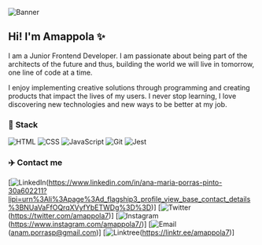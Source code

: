 ![Banner](https://imagizer.imageshack.com/img923/9783/lpIy2V.png)
## **Hi! I'm Amappola** ✨
I am a Junior Frontend Developer. I am passionate about being part of the architects of the future and thus, building the world we will live in tomorrow, one line of code at a time.

I enjoy implementing creative solutions through programming and creating products that impact the lives of my users. I never stop learning, I love discovering new technologies and new ways to be better at my job.


### 🤖 **Stack**
![HTML](https://imagizer.imageshack.com/img923/8532/JG8FsR.png)
![CSS](https://imagizer.imageshack.com/img924/6360/heqP2C.png)
![JavaScript](https://imagizer.imageshack.com/img922/8339/woHqHK.png)
![Git](https://imagizer.imageshack.com/img924/4479/MTP7Nc.png)
![Jest](https://imagizer.imageshack.com/img923/6271/LR3TPv.png)

### ✈️ Contact me
[![LinkedIn](https://imagizer.imageshack.com/img922/6057/Si4Tg6.png)(https://www.linkedin.com/in/ana-maria-porras-pinto-30a602211?lipi=urn%3Ali%3Apage%3Ad_flagship3_profile_view_base_contact_details%3BNUaVaFfOQrqXVyfYbETWDg%3D%3D)]
[![Twitter](https://imagizer.imageshack.com/img923/4545/5UVnEm.png)(https://twitter.com/amappola7)]
[![Instagram](https://imagizer.imageshack.com/img923/882/UQHGBG.png)(https://www.instagram.com/amappola7/)]
[![Email](https://imagizer.imageshack.com/img922/1189/RIawCw.png)(anam.porrasp@gmail.com)]
[![Linktree](https://imagizer.imageshack.com/img924/1442/ifCTwj.png)(https://linktr.ee/amappola7)]


<!--


- 🔭 I’m currently working on ...
- 🌱 I’m currently learning ...
- 👯 I’m looking to collaborate on ...
- 🤔 I’m looking for help with ...
- 💬 Ask me about ...
- 📫 How to reach me: ...
- 😄 Pronouns: ...
- ⚡ Fun fact: ...
-->
